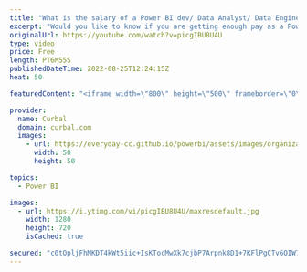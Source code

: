 ```yaml
---
title: "What is the salary of a Power BI dev/ Data Analyst/ Data Engineer? | Salary calculator with Power BI"
excerpt: "Would you like to know if you are getting enough pay as a Power BI developer or data analysis or data engineer? Or are you thinking about changing jobs and would like to know which roles pay best?   To answer these questions I have partnered with Bright Data to get the raw data from the job listing sites:"
originalUrl: https://youtube.com/watch?v=picgIBU8U4U
type: video
price: Free
length: PT6M55S
publishedDateTime: 2022-08-25T12:24:15Z
heat: 50

featuredContent: "<iframe width=\"800\" height=\"500\" frameborder=\"0\" src=\"https://www.youtube.com/embed/picgIBU8U4U\" allow=\"accelerometer; autoplay; encrypted-media; gyroscope; picture-in-picture\" allowfullscreen></iframe>"

provider:
  name: Curbal
  domain: curbal.com
  images:
    - url: https://everyday-cc.github.io/powerbi/assets/images/organizations/curbal.com-50x50.jpg
      width: 50
      height: 50

topics:
  - Power BI

images:
  - url: https://i.ytimg.com/vi/picgIBU8U4U/maxresdefault.jpg
    width: 1280
    height: 720
    isCached: true

secured: "c0tOpljFhMKDT4kWt5iic+IsKTocMwXk7cjbP7Arpnk8D1+7KFlPgCTv6OIW7UNAV5i7M2k7Odu9UPxGCDzITbkXqEgyja6EvnNJEJM6Hdomj4C7eEIGJQ01B42lsK1dC+Pe5HrdDKpiim3AknU79TctxaS4Lgn1o0N7gHngUZE/o4xB/vV5jKWckv3WkJrCNtDTZidDKKdBLY/zm1ncQrxmZM/SPHaVQrWDcKhkcMMEs03HwjQbcNcpHmD286pST8iMRaltPZY/kbyLrmO0ICINbMQP9ShINT05+JXlGdDJL69Ey8tFZSIGu9fW2srJzEnIOok5TD7AbCH1EcDB5ryR+BlvBVv3iqMKFRVabKe427+Rd93W7bwQmQ6KsjOHCMRyy6N3BjV52X4PdPaimtRc8jrHr1zklmCTnd4o/Ow=;RSUmBqbotoVJh6KUx1piig=="
---
```


